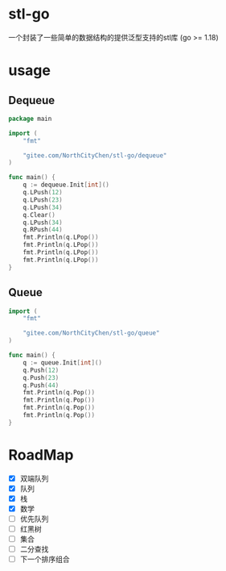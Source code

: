 <!--
 * @Author: NorthCity1984
 * @LastEditTime: 2022-04-02 14:30:28
 * @Description: 
 * @Website: https://grimoire.cn
 * Copyright (c) NorthCity1984 All rights reserved.
-->
# stl-go

一个封装了一些简单的数据结构的提供泛型支持的stl库 (go >= 1.18)

# usage

## Dequeue

```go
package main

import (
	"fmt"

	"gitee.com/NorthCityChen/stl-go/dequeue"
)

func main() {
	q := dequeue.Init[int]()
	q.LPush(12)
	q.LPush(23)
	q.LPush(34)
	q.Clear()
	q.LPush(34)
	q.RPush(44)
	fmt.Println(q.LPop())
	fmt.Println(q.LPop())
	fmt.Println(q.LPop())
	fmt.Println(q.LPop())
}
```

## Queue

```go
import (
	"fmt"

	"gitee.com/NorthCityChen/stl-go/queue"
)

func main() {
	q := queue.Init[int]()
	q.Push(12)
	q.Push(23)
	q.Push(44)
	fmt.Println(q.Pop())
	fmt.Println(q.Pop())
	fmt.Println(q.Pop())
	fmt.Println(q.Pop())
}

```

# RoadMap

- [x] 双端队列
- [x] 队列
- [x] 栈
- [x] 数学
- [ ] 优先队列
- [ ] 红黑树
- [ ] 集合
- [ ] 二分查找
- [ ] 下一个排序组合
